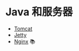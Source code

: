 # Java 和服务器

- [Tomcat](tomcat.md)
- [Jetty](jetty.md)
- [Nginx](https://github.com/dunwu/nginx-tutorial) 📚
